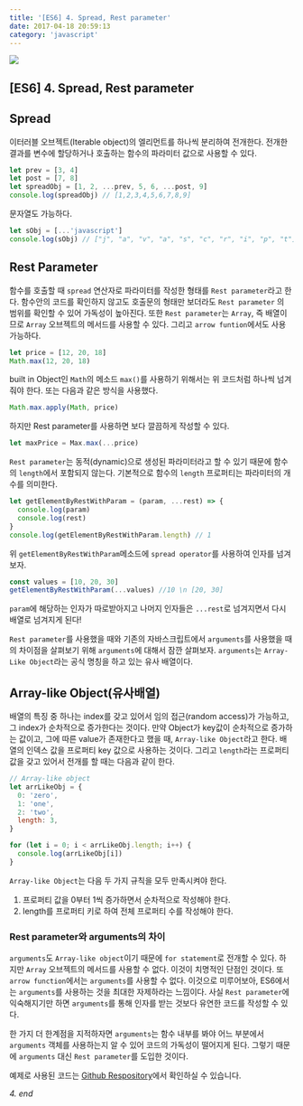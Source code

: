 ```yaml
---
title: '[ES6] 4. Spread, Rest parameter'
date: 2017-04-18 20:59:13
category: 'javascript'
---
```


![](/images/javascript_es6.png)

## [ES6] 4. Spread, Rest parameter

## Spread

이터러블 오브젝트(Iterable object)의 엘리먼트를 하나씩 분리하여 전개한다. 전개한 결과를 변수에 할당하거나 호출하는 함수의 파라미터 값으로 사용할 수 있다.

```javascript
let prev = [3, 4]
let post = [7, 8]
let spreadObj = [1, 2, ...prev, 5, 6, ...post, 9]
console.log(spreadObj) // [1,2,3,4,5,6,7,8,9]
```

문자열도 가능하다.

```javascript
let sObj = [...'javascript']
console.log(sObj) // ["j", "a", "v", "a", "s", "c", "r", "i", "p", "t"]
```

## Rest Parameter

함수를 호출할 때 `spread` 연산자로 파라미터를 작성한 형태를 `Rest parameter`라고 한다. 함수안의 코드를 확인하지 않고도 호출문의 형태만 보더라도 `Rest parameter` 의 범위를 확인할 수 있어 가독성이 높아진다. 또한 `Rest parameter`는 `Array`, 즉 배열이므로 `Array` 오브젝트의 메서드를 사용할 수 있다. 그리고 `arrow funtion`에서도 사용 가능하다.

```javascript
let price = [12, 20, 18]
Math.max(12, 20, 18)
```

built in Object인 `Math`의 메소드 `max()`를 사용하기 위해서는 위 코드처럼 하나씩 넘겨줘야 한다.
또는 다음과 같은 방식을 사용했다.

```javascript
Math.max.apply(Math, price)
```

하지만 Rest parameter를 사용하면 보다 깔끔하게 작성할 수 있다.

```javascript
let maxPrice = Max.max(...price)
```

`Rest parameter`는 동적(dynamic)으로 생성된 파라미터라고 할 수 있기 때문에 함수의 `length`에서 포함되지 않는다. 기본적으로 함수의 `length` 프로퍼티는 파라미터의 개수를 의미한다.

```javascript
let getElementByRestWithParam = (param, ...rest) => {
  console.log(param)
  console.log(rest)
}
console.log(getElementByRestWithParam.length) // 1
```

위 `getElementByRestWithParam`메소드에 `spread operator`를 사용하여 인자를 넘겨보자.

```javascript
const values = [10, 20, 30]
getElementByRestWithParam(...values) //10 \n [20, 30]
```

`param`에 해당하는 인자가 따로받아지고 나머지 인자들은 `...rest`로 넘겨지면서 다시 배열로 넘겨지게 된다!

`Rest parameter`를 사용했을 때와 기존의 자바스크립트에서 `arguments`를 사용했을 때의 차이점을 살펴보기 위해 `arguments`에 대해서 잠깐 살펴보자. `arguments`는 `Array-Like Object`라는 공식 명칭을 하고 있는 유사 배열이다.

## Array-like Object(유사배열)

배열의 특징 중 하나는 index를 갖고 있어서 임의 접근(random access)가 가능하고, 그 index가 순차적으로 증가한다는 것이다. 만약 Object가 key값이 순차적으로 증가하는 값이고, 그에 따른 value가 존재한다고 했을 때, `Array-like Object`라고 한다.
배열의 인덱스 값을 프로퍼티 key 값으로 사용하는 것이다. 그리고 `length`라는 프로퍼티 값을 갖고 있어서 전개를 할 때는 다음과 같이 한다.

```javascript
// Array-like object
let arrLikeObj = {
  0: 'zero',
  1: 'one',
  2: 'two',
  length: 3,
}

for (let i = 0; i < arrLikeObj.length; i++) {
  console.log(arrLikeObj[i])
}
```

`Array-like Object`는 다음 두 가지 규칙을 모두 만족시켜야 한다.

1. 프로퍼티 값을 0부터 1씩 증가하면서 순차적으로 작성해야 한다.
2. length를 프로퍼티 키로 하여 전체 프로퍼티 수를 작성해야 한다.

### Rest parameter와 arguments의 차이

`arguments`도 `Array-like object`이기 때문에 `for statement`로 전개할 수 있다. 하지만 `Array` 오브젝트의 메서드를 사용할 수 없다. 이것이 치명적인 단점인 것이다. 또 `arrow function`에서는 `arguments`를 사용할 수 없다. 이것으로 미루어보아, ES6에서는 `arguments`를 사용하는 것을 최대한 자제하라는 느낌이다. 사실 `Rest parameter`에 익숙해지기만 하면 `arguments`를 통해 인자를 받는 것보다 유연한 코드를 작성할 수 있다.

한 가지 더 한계점을 지적하자면 `arguments`는 함수 내부를 봐야 어느 부분에서 `arguments` 객체를 사용하는지 알 수 있어 코드의 가독성이 떨어지게 된다. 그렇기 때문에 `arguments` 대신 `Rest parameter`를 도입한 것이다.

예제로 사용된 코드는 [Github Respository](https://github.com/JaeYeopHan/ECMAScript6_study)에서 확인하실 수 있습니다.

_4. end_
